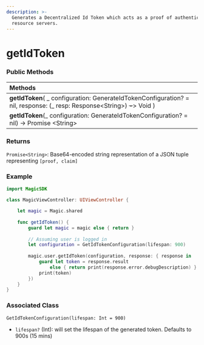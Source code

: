 ```yaml
---
description: >-
  Generates a Decentralized Id Token which acts as a proof of authentication to
  resource servers.
---
```


# getIdToken

### **Public Methods**

| Methods |
| :--- |
| **getIdToken**\( \_ configuration: GenerateIdTokenConfiguration? = nil, response: \(\_ resp: Response&lt;String&gt;\) ~~_-_~~&gt; Void \) |
| **getIdToken**\(\_ configuration: GenerateIdTokenConfiguration? = nil\) -&gt; Promise &lt;String&gt; |

### Returns

`Promise<String>`: Base64-encoded string representation of a JSON tuple representing `[proof, claim]`

### Example

```swift
import MagicSDK

class MagicViewController: UIViewController {

    let magic = Magic.shared
    
    func getIdToken() {
        guard let magic = magic else { return }
        
        // Assuming user is logged in 
        let configuration = GetIdTokenConfiguration(lifespan: 900)
        
        magic.user.getIdToken(configuration, response: { response in
            guard let token = response.result 
                else { return print(response.error.debugDescription) }
            print(token)
        })
    }
}
```

### Associated Class

`GetIdTokenConfiguration(lifespan: Int = 900)` 

* `lifespan?` \(Int\): will set the lifespan of the generated token. Defaults to 900s \(15 mins\)



